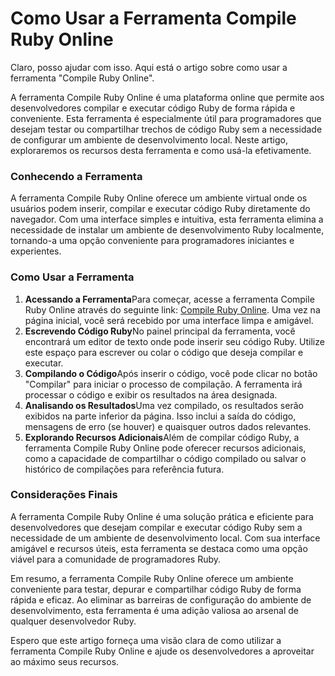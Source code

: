 Como Usar a Ferramenta Compile Ruby Online
==========================================

Claro, posso ajudar com isso. Aqui está o artigo sobre como usar a ferramenta "Compile Ruby Online".

A ferramenta Compile Ruby Online é uma plataforma online que permite aos desenvolvedores compilar e executar código Ruby de forma rápida e conveniente. Esta ferramenta é especialmente útil para programadores que desejam testar ou compartilhar trechos de código Ruby sem a necessidade de configurar um ambiente de desenvolvimento local. Neste artigo, exploraremos os recursos desta ferramenta e como usá-la efetivamente.

### Conhecendo a Ferramenta

A ferramenta Compile Ruby Online oferece um ambiente virtual onde os usuários podem inserir, compilar e executar código Ruby diretamente do navegador. Com uma interface simples e intuitiva, esta ferramenta elimina a necessidade de instalar um ambiente de desenvolvimento Ruby localmente, tornando-a uma opção conveniente para programadores iniciantes e experientes.

### Como Usar a Ferramenta

1. **Acessando a Ferramenta**Para começar, acesse a ferramenta Compile Ruby Online através do seguinte link: [Compile Ruby Online](https://www.onlinecalculatorsfree.com/pt/tools/compile-ruby-online.html). Uma vez na página inicial, você será recebido por uma interface limpa e amigável.
2. **Escrevendo Código Ruby**No painel principal da ferramenta, você encontrará um editor de texto onde pode inserir seu código Ruby. Utilize este espaço para escrever ou colar o código que deseja compilar e executar.
3. **Compilando o Código**Após inserir o código, você pode clicar no botão "Compilar" para iniciar o processo de compilação. A ferramenta irá processar o código e exibir os resultados na área designada.
4. **Analisando os Resultados**Uma vez compilado, os resultados serão exibidos na parte inferior da página. Isso inclui a saída do código, mensagens de erro (se houver) e quaisquer outros dados relevantes.
5. **Explorando Recursos Adicionais**Além de compilar código Ruby, a ferramenta Compile Ruby Online pode oferecer recursos adicionais, como a capacidade de compartilhar o código compilado ou salvar o histórico de compilações para referência futura.

### Considerações Finais

A ferramenta Compile Ruby Online é uma solução prática e eficiente para desenvolvedores que desejam compilar e executar código Ruby sem a necessidade de um ambiente de desenvolvimento local. Com sua interface amigável e recursos úteis, esta ferramenta se destaca como uma opção viável para a comunidade de programadores Ruby.

Em resumo, a ferramenta Compile Ruby Online oferece um ambiente conveniente para testar, depurar e compartilhar código Ruby de forma rápida e eficaz. Ao eliminar as barreiras de configuração do ambiente de desenvolvimento, esta ferramenta é uma adição valiosa ao arsenal de qualquer desenvolvedor Ruby.

Espero que este artigo forneça uma visão clara de como utilizar a ferramenta Compile Ruby Online e ajude os desenvolvedores a aproveitar ao máximo seus recursos.